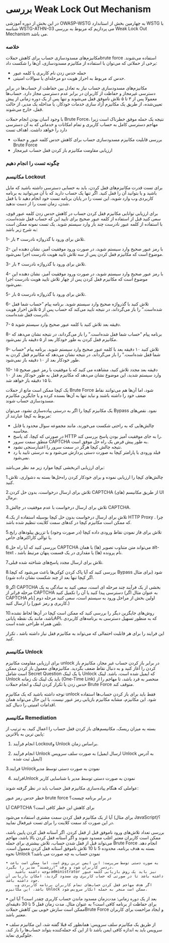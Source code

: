 # بررسی Weak Lock Out Mechanism

در این بخش از دوره آموزشی OWASP-WSTG به چهارمین بخش از استاندارد WSTG با شناسه WSTG-ATHN-03 می پردازیم که مربوط به بررسی Weak Lock Out Mechanism می باشد.

### خلاصه

مکانیزم‌های مسدودسازی حساب برای کاهش حملاتbrute force استفاده می‌شوند. برخی از حملاتی که می‌توان با استفاده از مکانیزم مسدودسازی، آن‌ها را شکست داد:

* حمله حدس زدن نام کاربری یا کلمه عبور
* حدس کد مربوط به احراز هویت دو مرحله‌ای یا سوالات امنیتی.

مکانیزم‌های مسدودسازی حساب نیاز به تعادل بین حفاظت از حساب‌ها در برابر دسترسی غیرمجاز و حفاظت از کاربران در برابر عدم دسترسی مجاز دارد. حساب‌ها معمولا پس از ۳ تا ۵ تلاش ناموفق قفل می‌شوند و تنها پس از یک دوره زمانی از پیش تعیین‌شده، از طریق یک مکانیزم آزاد سازی خدمات خودکار، یا مداخله یک مدیر، از حالت قفل، خارج می‌شوند.

با وجود آسان بودن انجام حملات Brute Force، نتیجه یک حمله موفق خطرناک است زیرا مهاجم دسترسی کامل به حساب کاربری و تمام امکانات و خدماتی که به آن دسترسی دارد را خواهد داشت.
اهداف تست

* بررسی قابلیت مکانیزم مسدودسازی حساب برای کاهش حدس کلمه عبور و حملات Brute Force
* ارزیابی مقاومت مکانیزم باز کردن قفل حساب غیرمجاز

### چگونه تست را انجام دهیم

### مکانیسم Lockout

برای تست قدرت مکانیزم‌های قفل کردن، باید به حسابی دسترسی داشته باشید که مایل باشید و یا بتوانید آن را قفل کنید. اگر تنها یک حساب دارید که با آن می‌توانید به برنامه کاربردی وب وارد شوید، این تست را در پایان برنامه تست خود انجام دهید تا با قفل شدن، زمان تست را از دست ندهید.

برای ارزیابی توانایی مکانیزم قفل کردن حساب در کاهش حدس زدن کلمه عبور قوی، سعی کنید قبل از استفاده از کلمه عبور صحیح برای تایید این که حساب قفل شده‌است، با استفاده از کلمه عبور نادرست چند بار وارد سیستم شوید. یک تست نمونه ممکن است به شرح زیر باشد:

1- تلاش برای ورود با گذرواژه نادرست ۳ بار.

2- با رمز عبور صحیح وارد سیستم شوید، در صورت ورود موفقیت آمیز، نشان دهنده این موضوع است که مکانیزم قفل کردن پس از سه تلاش تایید هویت نادرست اجرا نمی‌شود.

3- تلاش برای ورود با گذرواژه نادرست ۴ بار.

4- با رمز عبور صحیح وارد سیستم شوید، در صورت ورود موفقیت آمیز، نشان دهنده این موضوع است که مکانیزم قفل کردن پس از چهار تلاش تایید هویت نادرست اجرا نمی‌شود.

5- تلاش برای ورود با گذرواژه نادرست ۵ بار.

6- تلاش کنید با گذرواژه صحیح وارد سیستم شوید. برنامه پیام “حساب شما قفل شده‌است.” را باز می‌گرداند، در نتیجه تایید می‌کند که حساب پس از ۵ تلاش احراز هویت نادرست قفل شده‌است.

7- ۵ دقیقه بعد تلاش کنید با کلمه عبور صحیح وارد سیستم شوید.

8- برنامه پیام “حساب شما قفل شده‌است.” را باز می‌گرداند، در نتیجه نشان می‌دهد که مکانیزم قفل کردن به طور خودکار بعد از ۵ دقیقه باز نمی‌شود.

9- تلاش کنید ۱۰ دقیقه بعد با کلمه عبور صحیح وارد سیستم شوید. برنامه پیام “حساب شما قفل شده‌است.” را باز می‌گرداند، در نتیجه نشان می‌دهد که مکانیزم قفل کردن به طور خودکار بعد از ۱۰ دقیقه باز نمی‌شود.

10- ۱۵ دقیقه بعد مجدد تلاش کنید، مشاهده می کنید که با موفقیت با رمز عبور صحیح وارد سیستم شدید، این موضوع نشان می‌دهد که مکانیزم قفل به طور خودکار بعد از ۱۰ تا ۱۵ دقیقه باز خواهد شد.

یک کپچا ممکن است مانع از حملات Brute Force شود، اما آن‌ها هم می‌توانند نقاط ضعف خود را داشته باشند و نباید تنها به آن‌ها بسنده کرده و یا جایگزین مکانیزم مسدودسازی حساب شوند.

یک مکانیزم کپچا را اگر به درستی پیاده‌سازی نشود، می‌توان Bypass نمود. نقص‌های مربوط به کپچا عبارتند از:

* چالش‌هایی که به راحتی شکست می‌خورند، مانند مجموعه سوال محدود یا قابل محاسبه.
* در صورتی که کپچا، کد پاسخ HTTP را به جای موفقیت آمیز بودن پاسخ بررسی کند.
* منطق سمت سرور CAPTCHA به طور پیش فرض یک راه حل موفق است.
* نتیجه چالش کپچا هرگز در سمت سرور را اعتبارسنجی نشود.
* فیلد ورودی یا پارامتر کپچا به صورت دستی پردازش می‌شود و به درستی تایید یا رد نمی‌شود.

برای ارزیابی اثربخشی کپچا موارد زیر مد نظر می‌باشد:

1.چالش‌های کپچا را ارزیابی نموده و برای خودکار کردن راه‌حل‌ها بسته به دشواری، تلاش کنید.

2.تلاش برای ارسال درخواست، بدون حل کردن CAPTCHA از طریق مکانیسم (‏های)‏ UI نرمال.

3.تلاش برای ارسال درخواست با عدم موفقیت در چالش CAPTCHA.

4.تلاش برای ارسال درخواست بدون حل کپچا بوسیله استفاده از یک HTTP Proxy . چرا که ممکن است مکانیزم کپچا در کدهای سمت کلاینت تنظیم شده باشد.

5.تلاش برای فاز نمودن نقاط ورودی داده کپچا (‏در صورت وجود)‏ با تزریق پیلودهای رایج یا توالی کاراکترهای خاص.
    
6.بررسی کنید که آیا راه حل CAPTCHA می‌تواند متن متناوب تصویر (ها) یا همان alt-text ، نام پرونده (ها) یا مقداری در یک قسمت پنهان مرتبط باشد.
    
7.تلاش برای ارسال مجدد پاسخ‌های شناخته شده قبلی.
    
8.بررسی کنید که آیا پاک کردن کوکی‌ها باعث می‌شود که کپچا Bypass شود (‏برای مثال اگر کپچا تنها بعد از چند شکست نشان داده شود)‏.
    
9.اگر CAPTCHA بخشی از یک فرآیند چند مرحله ای است، سعی کنید به سادگی به یک مرحله فراتر از CAPTCHA دسترسی پیدا کنید یا آن را تکمیل کنید (به عنوان مثال اگر CAPTCHA اولین بخش از مراحل ورود به سیستم است، سعی کنید مرحله دوم [نام کاربری و رمز عبور] را ارسال کنید.)
    
10.روش‌های جایگزین دیگر را بررسی کنید که ممکن است کپچا در آن‌ها لحاظ نشده باشد، مانند یک نقطه پایانیAPI، که به منظور تسهیل دسترسی به برنامه‌های کاربردی تلفن همراه طراحی شده است.

این فرایند را برای هر قابلیت احتمالی که می‌تواند به مکانیزم قفل نیاز داشته باشد ، تکرار کنید.

### مکانیسم Unlock

برای ارزیابی مقاومت مکانیزم unlock در برابر باز کردن حساب غیر مجاز، مکانیزم باز کردن را آغاز کنید و به دنبال نقاط ضعف بگردید. مکانیزم‌های معمول باز کردن ممکن است شامل Secret Question یا یک لینک Unlock که ایمیل شده است، باشد. لینک Unlock باید یک لینک تک زمانه (One-Time Link) منحصر به فرد باشد، تا مهاجم را از حدس زدن یا تکرار کردن لینک و انجام حملات Brute Force متوقف کند.

توجه داشته باشید که یک مکانیزم unlock فقط باید برای باز کردن حساب‌ها استفاده شود. این مکانیزم، مشابه مکانیزم بازیابی رمز عبور نیست، با این حال می‌تواند همان اقدامات امنیتی را دنبال کند.

### مکانیسم  Remediation

بسته به میزان ریسک، مکانیسم‌های باز کردن قفل حساب را اعمال کنید. به ترتیب از پایین ترین به بالاترین:

1. انجام فرآیند Lockoutو Unlock براساس زمان.

2. انجام فرآیند Unlock به صورت سلف سرویس (ارسال ایمیل Unlock به آدرس ایمیل ثبت شده)

3.فرایند Unlockنمودن به صورت دستی توسط مدیر

4. فرایندUnlock نمودن به صورت دستی توسط مدیر با شناسایی کاربر

عواملی که هنگام پیاده‌سازی مکانیزم قفل حساب باید در نظر گرفته شوند:

خطر حدس رمز عبور brute force در برابر برنامه چیست؟

آیا CAPTCHA برای کاهش این خطر کافی است؟

آیا از یک مکانیزم قفل کردن سمت مشتری استفاده می‌شود (برای مثال JavaScript)‏؟ در این صورت کد سمت کلاینت را برای تست غیرفعال نمایید.

بررسی تعداد تلاش‌های ورود ناموفق قبل از قفل کردن. اگر آستانه قفل کردن پایین باشد، ممکن است کاربران معتبر اغلب مسدود شوند و اگر آستانه قفل کردن بالا باشد، مهاجم می‌تواند قبل از قفل شدن حساب، تلاش بیشتری برای حمله Brute Force انجام دهد. بسته به هدف برنامه، محدوده 5 تا 10 تلاش ناموفق آستانه قفل کردن معمول است.
نحوه Unlock نمودن حساب به چه صورت می باشد؟

    • به صورت دستی توسط سرپرست: این ایمن ترین روش است، اما ممکن است باعث دردسر کاربران شود و وقت “ارزشمند” مدیر را بگیرد.
        توجه داشته باشیدadministrator نیز باید یک روش بازیابی کلمه عبور داشته باشد تا در صورتی که حساب کاربری وی مسدود گردید، امکان بازیابی آن جود داشته باشد.
        اگر هدف مهاجم قفل کردن حساب‌های تمام کاربران برنامه کاربردی وب باشد، این مکانیزم Unlock ممکن است منجر به حمله انکار سرویس شود.

• بعد از یک دوره زمانی: مدت‌زمان مسدود ماندن حساب کاربری چقدر است؟ آیا این برای حفاظت از برنامه کافی است؟ به عنوان مثال. مدت زمان قفل 5 تا 30 دقیقه‌ای ممکن است سازش خوبی بین کاهش حملاتBrute Force و ایجاد مزاحمت برای کاربران معتبر باشد.

• از طریق یک مکانیزم سلف سرویس: همانطور که قبلا گفته شد، این مکانیزم سلف سرویس باید به اندازه کافی ایمن باشد تا از این که حمله‌کننده بتواند حساب‌ها را باز کند، جلوگیری نماید. 
